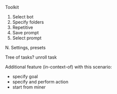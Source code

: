 Toolkit

1. Select bot
2. Specify folders
3. Repetitive
4. Save prompt
5. Select prompt

N. Settings, presets

Tree of tasks? unroll task

Additional feature (in-context-of) with this scenario:
- specify goal
- specify and perform action
- start from miner
